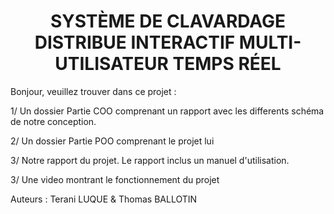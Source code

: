 <center> <h1> SYSTÈME DE CLAVARDAGE DISTRIBUE INTERACTIF MULTI-UTILISATEUR TEMPS RÉEL </h1> 
  </center>

Bonjour, veuillez trouver dans ce projet :

1/ Un dossier Partie COO comprenant un rapport avec les differents schéma de notre conception.

2/ Un dossier Partie POO comprenant le projet lui

3/ Notre rapport du projet. Le rapport inclus un manuel d'utilisation.

3/ Une video montrant le fonctionnement du projet

Auteurs : Terani LUQUE & Thomas BALLOTIN